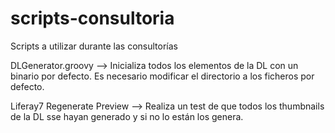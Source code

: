 scripts-consultoria
===================

Scripts a utilizar durante las consultorías

DLGenerator.groovy --> Inicializa todos los elementos de la DL con un binario por defecto. Es necesario modificar el directorio a los ficheros por defecto.

Liferay7 Regenerate Preview --> Realiza un test de que todos los thumbnails de la DL sse hayan generado y si no lo están los genera.
